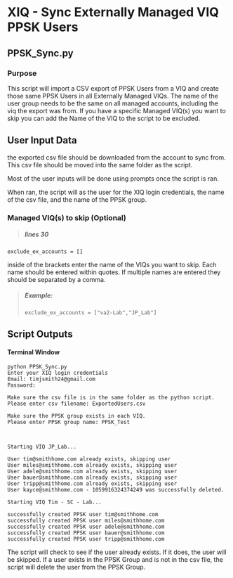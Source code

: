 # XIQ - Sync Externally Managed VIQ PPSK Users
## PPSK_Sync.py
### Purpose
This script will import a CSV export of PPSK Users from a VIQ and create those same PPSK Users in all Externally Managed VIQs. The name of the user group needs to be the same on all managed accounts, including the viq the export was from. If you have a specific Managed VIQ(s) you want to skip you can add the Name of the VIQ to the script to be excluded.
## User Input Data
the exported csv file should be downloaded from the account to sync from. This csv file should be moved into the same folder as the script.

Most of the user inputs will be done using prompts once the script is ran. 

When ran, the script will as the user for the XIQ login credentials, the name of the csv file, and the name of the PPSK group. 

### Managed VIQ(s) to skip (Optional)
>##### lines 30
```
exclude_ex_accounts = []
```
inside of the brackets enter the name of the VIQs you want to skip. Each name should be entered within quotes. If multiple names are entered they should be separated by a comma.
>##### Example:
>```
>exclude_ex_accounts = ["va2-Lab","JP_Lab"]
>```

## Script Outputs
#### Terminal Window
```
python PPSK_Sync.py 
Enter your XIQ login credentials
Email: timjsmith24@gmail.com
Password: 

Make sure the csv file is in the same folder as the python script.
Please enter csv filename: ExportedUsers.csv

Make sure the PPSK group exists in each VIQ.
Please enter PPSK group name: PPSK_Test



Starting VIQ JP_Lab...

User tim@smithhome.com already exists, skipping user
User miles@smithhome.com already exists, skipping user
User adele@smithhome.com already exists, skipping user
User bauer@smithhome.com already exists, skipping user
User tripp@smithhome.com already exists, skipping user
User kayce@smithhome.com - 1059916324374249 was successfully deleted.

Starting VIQ Tim - SC - Lab...

successfully created PPSK user tim@smithhome.com
successfully created PPSK user miles@smithhome.com
successfully created PPSK user adele@smithhome.com
successfully created PPSK user bauer@smithhome.com
successfully created PPSK user tripp@smithhome.com
```
The script will check to see if the user already exists. If it does, the user will be skipped.
If a user exists in the PPSK Group and is not in the csv file, the script will delete the user from the PPSK Group.